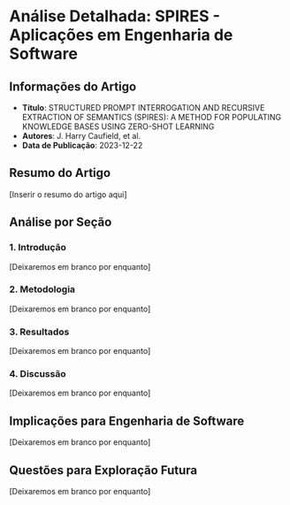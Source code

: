 # Análise Detalhada: SPIRES - Aplicações em Engenharia de Software

## Informações do Artigo
- **Título**: STRUCTURED PROMPT INTERROGATION AND RECURSIVE EXTRACTION OF SEMANTICS (SPIRES): A METHOD FOR POPULATING KNOWLEDGE BASES USING ZERO-SHOT LEARNING
- **Autores**: J. Harry Caufield, et al.
- **Data de Publicação**: 2023-12-22

## Resumo do Artigo
[Inserir o resumo do artigo aqui]

## Análise por Seção
### 1. Introdução
[Deixaremos em branco por enquanto]

### 2. Metodologia
[Deixaremos em branco por enquanto]

### 3. Resultados
[Deixaremos em branco por enquanto]

### 4. Discussão
[Deixaremos em branco por enquanto]

## Implicações para Engenharia de Software
[Deixaremos em branco por enquanto]

## Questões para Exploração Futura
[Deixaremos em branco por enquanto]